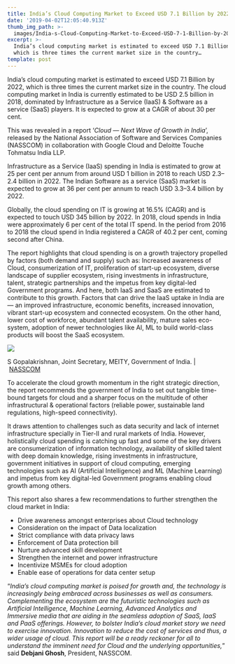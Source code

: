 ```yaml
---
title: India’s Cloud Computing Market to Exceed USD 7.1 Billion by 2022
date: '2019-04-02T12:05:40.913Z'
thumb_img_path: >-
  images/India-s-Cloud-Computing-Market-to-Exceed-USD-7-1-Billion-by-2022/1*_wYt1BYzGZsvgs6uISwYWQ.jpeg
excerpt: >-
  India’s cloud computing market is estimated to exceed USD 7.1 Billion by 2022,
  which is three times the current market size in the country…
template: post
---
```

India’s cloud computing market is estimated to exceed USD 7.1 Billion by 2022, which is three times the current market size in the country. The cloud computing market in India is currently estimated to be USD 2.5 billion in 2018, dominated by Infrastructure as a Service (IaaS) & Software as a service (SaaS) players. It is expected to grow at a CAGR of about 30 per cent.

This was revealed in a report ‘*Cloud — Next Wave of Growth in India*’, released by the National Association of Software and Services Companies (NASSCOM) in collaboration with Google Cloud and Deloitte Touche Tohmatsu India LLP.

Infrastructure as a Service (IaaS) spending in India is estimated to grow at 25 per cent per annum from around USD 1 billion in 2018 to reach USD 2.3–2.4 billion in 2022. The Indian Software as a service (SaaS) market is expected to grow at 36 per cent per annum to reach USD 3.3–3.4 billion by 2022.

Globally, the cloud spending on IT is growing at 16.5% (CAGR) and is expected to touch USD 345 billion by 2022. In 2018, cloud spends in India were approximately 6 per cent of the total IT spend. In the period from 2016 to 2018 the cloud spend in India registered a CAGR of 40.2 per cent, coming second after China.

The report highlights that cloud spending is on a growth trajectory propelled by factors (both demand and supply) such as: Increased awareness of Cloud, consumerization of IT, proliferation of start-up ecosystem, diverse landscape of supplier ecosystem, rising investments in infrastructure, talent, strategic partnerships and the impetus from key digital-led Government programs. And here, both IaaS and SaaS are estimated to contribute to this growth. Factors that can drive the IaaS uptake in India are — an improved infrastructure, economic benefits, increased innovation, vibrant start-up ecosystem and connected ecosystem. On the other hand, lower cost of workforce, abundant talent availability, mature sales eco-system, adoption of newer technologies like AI, ML to build world-class products will boost the SaaS ecosystem.

![](/images/India-s-Cloud-Computing-Market-to-Exceed-USD-7-1-Billion-by-2022/1*_wYt1BYzGZsvgs6uISwYWQ.jpeg)

<figcaption>S Gopalakrishnan, Joint Secretary, MEITY, Government of India. |&nbsp;<a href="https://twitter.com/sangeetagupta29/status/1112955995632828416" data-href="https://twitter.com/sangeetagupta29/status/1112955995632828416" class="markup--anchor markup--figure-anchor" rel="noopener" target="_blank">NASSCOM</a></figcaption>

To accelerate the cloud growth momentum in the right strategic direction, the report recommends the government of India to set out tangible time-bound targets for cloud and a sharper focus on the multitude of other infrastructural & operational factors (reliable power, sustainable land regulations, high-speed connectivity).

It draws attention to challenges such as data security and lack of internet infrastructure specially in Tier-II and rural markets of India. However, holistically cloud spending is catching up fast and some of the key drivers are consumerization of information technology, availability of skilled talent with deep domain knowledge, rising investments in infrastructure, government initiatives in support of cloud computing, emerging technologies such as AI (Artificial Intelligence) and ML (Machine Learning) and impetus from key digital-led Government programs enabling cloud growth among others.

This report also shares a few recommendations to further strengthen the cloud market in India:

*   Drive awareness amongst enterprises about Cloud technology
*   Consideration on the impact of Data localization
*   Strict compliance with data privacy laws
*   Enforcement of Data protection bill
*   Nurture advanced skill development
*   Strengthen the internet and power infrastructure
*   Incentivize MSMEs for cloud adoption
*   Enable ease of operations for data center setup

“*India’s cloud computing market is poised for growth and, the technology is increasingly being embraced across businesses as well as consumers. Complementing the ecosystem are the futuristic technologies such as Artificial Intelligence, Machine Learning, Advanced Analytics and Immersive media that are aiding in the seamless adoption of SaaS, IaaS and PaaS offerings. However, to bolster India’s cloud market story we need to exercise innovation. Innovation to reduce the cost of services and thus, a wider usage of cloud. This report will be a ready reckoner for all to understand the imminent need for Cloud and the underlying opportunities,*” said **Debjani Ghosh**, President, NASSCOM.
